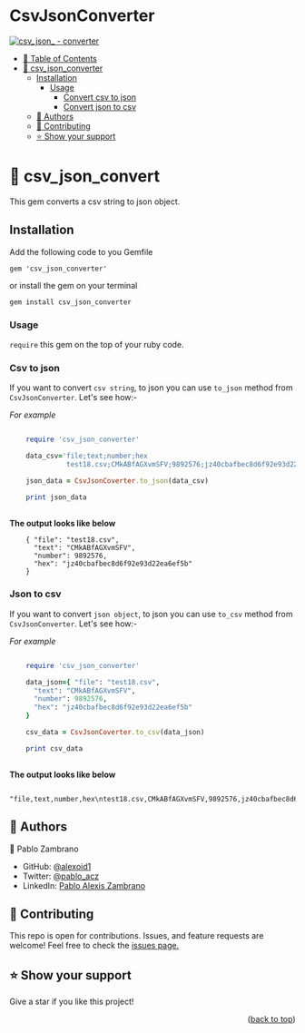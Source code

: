 # CsvJsonConverter

<a name="readme-top"></a>
[![csv_json_ - converter](https://img.shields.io/badge/csv_json_convert_-csv-2ea44f)](https://rubygems.org/gems/csv_json_converter)
- [:green_book: Table of Contents](#-table-of-contents)
- [:book: csv\_json\_converter ](#-csv_json_converter-)
  - [Installation ](#installation-)
    - [Usage](#usage)
      - [Convert csv to json](#csv-to-json)
      - [Convert json to csv](#json-to-csv)
  - [:busts_in_silhouette: Authors ](#-authors-)
  - [:handshake: Contributing ](#-contributing-)
  - [:star:️ Show your support ](#️-show-your-support-)
# :book: csv_json_convert <a name="about-project"></a>
This gem converts a csv string to json object.
## Installation <a name="tech-stack"></a>
Add the following code to you Gemfile
```
gem 'csv_json_converter'
```
or
install the gem on your terminal
```
gem install csv_json_converter
```
### Usage
`require` this gem on the top of your ruby code.
### Csv to json
If you want to convert `csv string`, to json you can use `to_json` method from `CsvJsonConverter`. Let's see how:-

<i>For example </i>
```ruby

    require 'csv_json_converter'

    data_csv='file;text;number;hex
              test18.csv;CMkABfAGXvmSFV;9892576;jz40cbafbec8d6f92e93d22ea6ef5b'

    json_data = CsvJsonCoverter.to_json(data_csv)

    print json_data
   
```

**The output looks like below**
```
    { "file": "test18.csv",
      "text": "CMkABfAGXvmSFV",
      "number": 9892576,
      "hex": "jz40cbafbec8d6f92e93d22ea6ef5b"
    }
```
### Json to csv
If you want to convert `json object`, to json you can use `to_csv` method from `CsvJsonConverter`. Let's see how:-

<i>For example </i>
```ruby

    require 'csv_json_converter'

    data_json={ "file": "test18.csv",
      "text": "CMkABfAGXvmSFV",
      "number": 9892576,
      "hex": "jz40cbafbec8d6f92e93d22ea6ef5b"
    }

    csv_data = CsvJsonCoverter.to_csv(data_json)

    print csv_data
   
```

**The output looks like below**
```
    "file,text,number,hex\ntest18.csv,CMkABfAGXvmSFV,9892576,jz40cbafbec8d6f92e93d22ea6ef5b"
```
## :busts_in_silhouette: Authors <a name="authors"></a>
 :bust_in_silhouette: Pablo Zambrano
- GitHub: [@alexoid1](https://github.com/melashu)
- Twitter: [@pablo_acz](https://twitter.com/meshu102)
- LinkedIn: [Pablo Alexis Zambrano](https://www.linkedin.com/in/alexzambranocoral/)
## :handshake: Contributing <a name="contributing"></a>
This repo is open for contributions. Issues, and feature requests are welcome!
Feel free to check the [issues page.](https://github.com/melashu/csv_json_converter/issues)
## :star:️ Show your support <a name="support"></a>
Give a star if you like this project!
<p align="right">(<a href="#readme-top">back to top</a>)</p>



